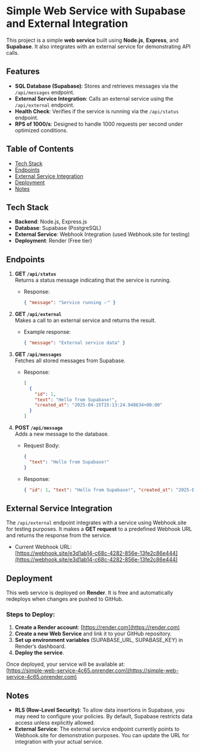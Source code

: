 # Simple Web Service with Supabase and External Integration

This project is a simple **web service** built using **Node.js**, **Express**, and **Supabase**. It also integrates with an external service for demonstrating API calls.

## Features

- **SQL Database (Supabase)**: Stores and retrieves messages via the `/api/messages` endpoint.
- **External Service Integration**: Calls an external service using the `/api/external` endpoint.
- **Health Check**: Verifies if the service is running via the `/api/status` endpoint.
- **RPS of 1000/s**: Designed to handle 1000 requests per second under optimized conditions.

## Table of Contents

- [Tech Stack](#tech-stack)
- [Endpoints](#endpoints)
- [External Service Integration](#external-service-integration)
- [Deployment](#deployment)
- [Notes](#notes)

## Tech Stack

- **Backend**: Node.js, Express.js
- **Database**: Supabase (PostgreSQL)
- **External Service**: Webhook Integration (used Webhook.site for testing)
- **Deployment**: Render (Free tier)

## Endpoints

1. **GET `/api/status`**  
   Returns a status message indicating that the service is running.
   - Response:  
     ```json
     { "message": "Service running ✅" }
     ```

2. **GET `/api/external`**  
   Makes a call to an external service and returns the result.
   - Example response:
     ```json
     { "message": "External service data" }
     ```

3. **GET `/api/messages`**  
   Fetches all stored messages from Supabase.
   - Response:  
     ```json
     [
       {
         "id": 1,
         "text": "Hello from Supabase!",
         "created_at": "2025-04-15T15:13:24.948634+00:00"
       }
     ]
     ```

4. **POST `/api/message`**  
   Adds a new message to the database.
   - Request Body:  
     ```json
     {
       "text": "Hello from Supabase!"
     }
     ```

   - Response:  
     ```json
     { "id": 1, "text": "Hello from Supabase!", "created_at": "2025-04-15T15:13:24.948634+00:00" }
     ```

## External Service Integration

The `/api/external` endpoint integrates with a service using Webhook.site for testing purposes. It makes a **GET request** to a predefined Webhook URL and returns the response from the service.

- Current Webhook URL:  
  [https://webhook.site/e3d1ab14-c68c-4282-856e-13fe2c86e444](https://webhook.site/e3d1ab14-c68c-4282-856e-13fe2c86e444)

## Deployment

This web service is deployed on **Render**. It is free and automatically redeploys when changes are pushed to GitHub.

### Steps to Deploy:

1. **Create a Render account**: [https://render.com](https://render.com)
2. **Create a new Web Service** and link it to your GitHub repository.
3. **Set up environment variables** (SUPABASE_URL, SUPABASE_KEY) in Render’s dashboard.
4. **Deploy the service**.

Once deployed, your service will be available at:  
[https://simple-web-service-4c65.onrender.com](https://simple-web-service-4c65.onrender.com)

## Notes

- **RLS (Row-Level Security)**: To allow data insertions in Supabase, you may need to configure your policies. By default, Supabase restricts data access unless explicitly allowed.
- **External Service**: The external service endpoint currently points to Webhook.site for demonstration purposes. You can update the URL for integration with your actual service.
